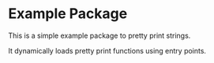 # Example Package

This is a simple example package to pretty print strings.

It dynamically loads pretty print functions using entry points.

